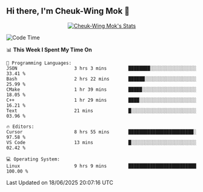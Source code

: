 ## Hi there, I'm Cheuk-Wing Mok 👋

<!--
**mozro0327/mozro0327** is a ✨ _special_ ✨ repository because its `README.md` (this file) appears on your GitHub profile.

Here are some ideas to get you started:

- 🔭 I’m currently working on ...
- 🌱 I’m currently learning ...
- 👯 I’m looking to collaborate on ...
- 🤔 I’m looking for help with ...
- 💬 Ask me about ...
- 📫 How to reach me: ...
- 😄 Pronouns: ...
- ⚡ Fun fact: ...
-->

<p align="center">
  <a href="https://github.com/mozro0327" class="rich-diff-level-one">
    <img src="https://github-readme-stats.vercel.app/api?username=mozro0327&title_color=333&text_color=777" alt="Cheuk-Wing Mok's Stats" >
    <!-- &hide=issues
    <img src="https://github-readme-stats.vercel.app/api?username=mozro0327&hide=issues&title_color=333&text_color=777" alt="Cheuk-Wing Mok's Stats" >
    -->
  </a>
</p>

<!--START_SECTION:waka-->
![Code Time](http://img.shields.io/badge/Code%20Time-3%2C486%20hrs%2053%20mins-blue)

📊 **This Week I Spent My Time On** 

```text
💬 Programming Languages: 
JSON                     3 hrs 3 mins        ████████░░░░░░░░░░░░░░░░░   33.41 % 
Bash                     2 hrs 22 mins       ██████░░░░░░░░░░░░░░░░░░░   25.99 % 
CMake                    1 hr 39 mins        █████░░░░░░░░░░░░░░░░░░░░   18.05 % 
C++                      1 hr 29 mins        ████░░░░░░░░░░░░░░░░░░░░░   16.21 % 
Text                     21 mins             █░░░░░░░░░░░░░░░░░░░░░░░░   03.96 % 

🔥 Editors: 
Cursor                   8 hrs 55 mins       ████████████████████████░   97.58 % 
VS Code                  13 mins             █░░░░░░░░░░░░░░░░░░░░░░░░   02.42 % 

💻 Operating System: 
Linux                    9 hrs 9 mins        █████████████████████████   100.00 % 
```


 Last Updated on 18/06/2025 20:07:16 UTC
<!--END_SECTION:waka-->
